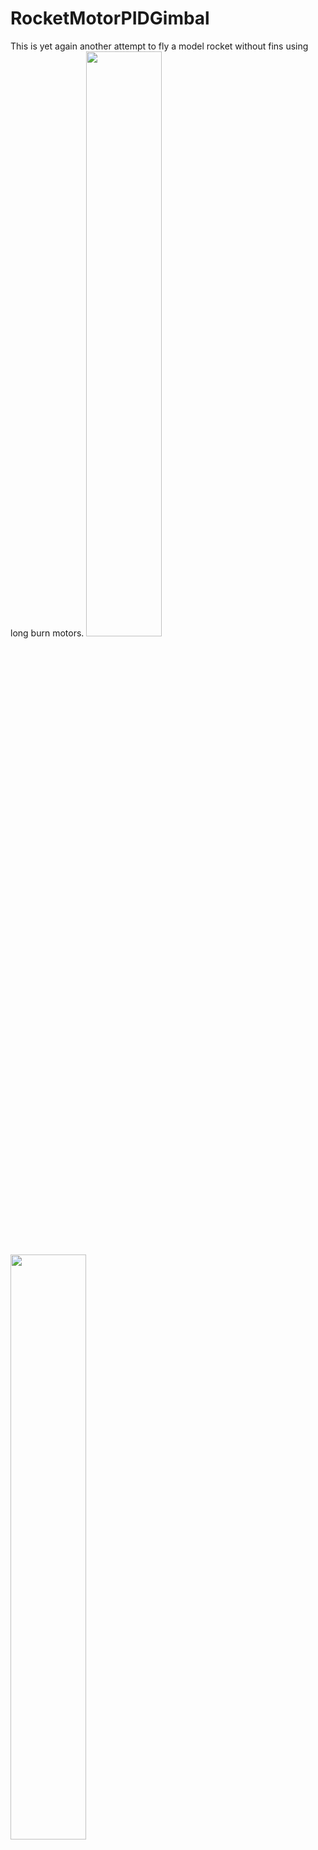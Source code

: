 # RocketMotorPIDGimbal
This is yet again another attempt to fly a model rocket without fins using long burn motors.
<img src="/photos/motor_gimbal1.png" width="49%">

<img src="/photos/motor_gimbal2.jpg" width="49%">

I am using the Arduino PID library an STM32F103C board (you can use an arduino Nano) and a 3D printer to print the 24mm motor gimbal
It uses a bluetooth module (HC-05, HC-06 etc ...)to communicate with an Android device

<img src="/photos/gimbal board 2.jpg" width="49%">

<img src="/photos/gimbal board 1.jpg" width="49%">

Use it with my Gimbal console application
https://github.com/bdureau/MotorGimbalConsole

I also have another version with the Bosch BNO055 sensor which is a lot less complex
https://github.com/bdureau/RocketMotorPIDGimbal_bno055/
